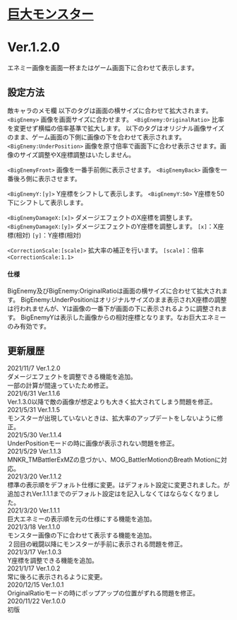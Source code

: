 # [巨大モンスター](https://raw.githubusercontent.com/nuun888/MZ/master/NUUN_BigEnemy.js)
# Ver.1.2.0

エネミー画像を画面一杯またはゲーム画面下に合わせて表示します。

## 設定方法
敵キャラのメモ欄
以下のタグは画面の横サイズに合わせて拡大されます。
`<BigEnemy>` 画像を画面サイズに合わせます。
`<BigEnemy:OriginalRatio>` 比率を変更せず横幅の倍率基準で拡大します。
以下のタグはオリジナル画像サイズのまま、ゲーム画面の下側に画像の下を合わせて表示されます。  
`<BigEnemy:UnderPosition>` 画像を原寸倍率で画面下に合わせ表示させます。画像のサイズ調整やX座標調整はいたしません。

`<BigEnemyFront>` 画像を一番手前側に表示させます。
`<BigEnemyBack>` 画像を一番後ろ側に表示させます。

`<BigEnemyY:[y]>` Y座標をシフトして表示します。
`<BigEnemyY:50>` Y座標を50下にシフトして表示します。

`<BigEnemyDamageX:[x]>` ダメージエフェクトのX座標を調整します。
`<BigEnemyDamageX:[y]>` ダメージエフェクトのY座標を調整します。
`[x]`：X座標(相対)
`[y]`：Y座標(相対)

`<CorrectionScale:[scale]>` 拡大率の補正を行います。
`[scale]`：倍率
`<CorrectionScale:1.1>`

#### 仕様
BigEnemy及びBigEnemy:OriginalRatioは画面の横サイズに合わせて拡大されます。
BigEnemy:UnderPositionはオリジナルサイズのまま表示されX座標の調整は行われませんが、Yは画像の一番下が画面の下に表示されるように調整されます。
BigEnemyYは表示した画像からの相対座標となります。なお巨大エネミーのみ有効です。

## 更新履歴
2021/11/7 Ver.1.2.0  
ダメージエフェクトを調整できる機能を追加。  
一部の計算が間違っていたため修正。  
2021/6/31 Ver.1.1.6  
Ver.1.3.0以降で敵の画像が想定よりも大きく拡大されてしまう問題を修正。  
2021/5/31 Ver.1.1.5  
モンスターが出現していないときは、拡大率のアップデートをしないように修正。  
2021/5/30 Ver.1.1.4  
UnderPositionモードの時に画像が表示されない問題を修正。  
2021/5/29 Ver.1.1.3  
MNKR_TMBattlerExMZの息づかい、MOG_BattlerMotionのBreath Motionに対応。  
2021/3/20 Ver.1.1.2  
標準の表示順をデフォルト仕様に変更。<BigEnemyNormal>はデフォルト設定に変更されました。<BigEnemyBack>が追加されVer.1.1.1までのデフォルト設定は<BigEnemyBack>を記入しなくてはならなくなりました。  
2021/3/20 Ver.1.1.1  
巨大エネミーの表示順を元の仕様にする機能を追加。  
2021/3/18 Ver.1.1.0  
モンスター画像の下に合わせて表示する機能を追加。  
２回目の戦闘以降にモンスターが手前に表示される問題を修正。  
2021/3/17 Ver.1.0.3  
Y座標を調整できる機能を追加。  
2021/1/17 Ver.1.0.2  
常に後ろに表示されるように変更。  
2020/12/15 Ver.1.0.1  
OriginalRatioモードの時にポップアップの位置がずれる問題を修正。  
2020/11/22 Ver.1.0.0  
初版  
